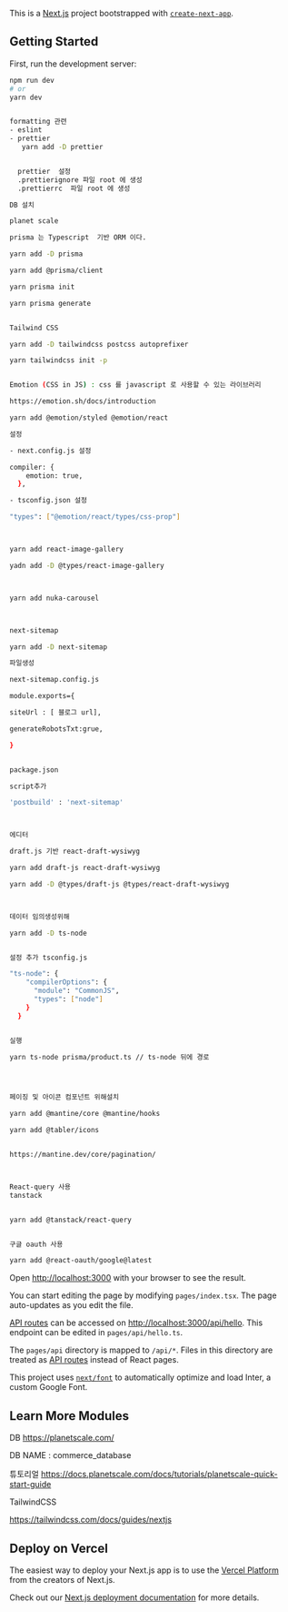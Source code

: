 This is a [Next.js](https://nextjs.org/) project bootstrapped with [`create-next-app`](https://github.com/vercel/next.js/tree/canary/packages/create-next-app).

## Getting Started

First, run the development server:

```bash
npm run dev
# or
yarn dev


formatting 관련
- eslint
- prettier 
   yarn add -D prettier


  prettier  설정
  .prettierignore 파일 root 에 생성
  .prettierrc  파일 root 에 생성

DB 설치

planet scale

prisma 는 Typescript  기반 ORM 이다.

yarn add -D prisma

yarn add @prisma/client

yarn prisma init

yarn prisma generate


Tailwind CSS

yarn add -D tailwindcss postcss autoprefixer

yarn tailwindcss init -p


Emotion (CSS in JS) : css 를 javascript 로 사용할 수 있는 라이브러리

https://emotion.sh/docs/introduction

yarn add @emotion/styled @emotion/react

설정

- next.config.js 설정

compiler: {
    emotion: true,
  },

- tsconfig.json 설정

"types": ["@emotion/react/types/css-prop"]



yarn add react-image-gallery

yadn add -D @types/react-image-gallery



yarn add nuka-carousel



next-sitemap

yarn add -D next-sitemap

파일생성

next-sitemap.config.js

module.exports={

siteUrl : [ 블로그 url],

generateRobotsTxt:grue,

}


package.json

script추가

'postbuild' : 'next-sitemap'



에디터

draft.js 기반 react-draft-wysiwyg 

yarn add draft-js react-draft-wysiwyg

yarn add -D @types/draft-js @types/react-draft-wysiwyg



데이터 임의생성위해

yarn add -D ts-node


설정 추가 tsconfig.js

"ts-node": {
    "compilerOptions": {
      "module": "CommonJS",
      "types": ["node"]
    }
  }


실행

yarn ts-node prisma/product.ts // ts-node 뒤에 경로




페이징 및 아이콘 컴포넌트 위해설치

yarn add @mantine/core @mantine/hooks

yarn add @tabler/icons


https://mantine.dev/core/pagination/



React-query 사용
tanstack


yarn add @tanstack/react-query


구글 oauth 사용

yarn add @react-oauth/google@latest

```

Open [http://localhost:3000](http://localhost:3000) with your browser to see the result.

You can start editing the page by modifying `pages/index.tsx`. The page auto-updates as you edit the file.

[API routes](https://nextjs.org/docs/api-routes/introduction) can be accessed on [http://localhost:3000/api/hello](http://localhost:3000/api/hello). This endpoint can be edited in `pages/api/hello.ts`.

The `pages/api` directory is mapped to `/api/*`. Files in this directory are treated as [API routes](https://nextjs.org/docs/api-routes/introduction) instead of React pages.

This project uses [`next/font`](https://nextjs.org/docs/basic-features/font-optimization) to automatically optimize and load Inter, a custom Google Font.

## Learn More Modules
DB
https://planetscale.com/

DB NAME : commerce_database

튜토리얼
https://docs.planetscale.com/docs/tutorials/planetscale-quick-start-guide


TailwindCSS

https://tailwindcss.com/docs/guides/nextjs


## Deploy on Vercel

The easiest way to deploy your Next.js app is to use the [Vercel Platform](https://vercel.com/new?utm_medium=default-template&filter=next.js&utm_source=create-next-app&utm_campaign=create-next-app-readme) from the creators of Next.js.

Check out our [Next.js deployment documentation](https://nextjs.org/docs/deployment) for more details.
